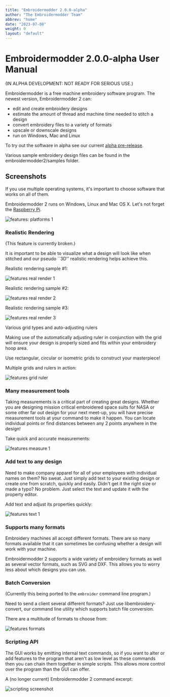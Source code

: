 ```yaml
---
title: "Embroidermodder 2.0.0-alpha"
author: "The Embroidermodder Team"
abbrev: "home"
date: "2023-07-08"
weight: 0
layout: "default"
---
```


# Embroidermodder 2.0.0-alpha User Manual

(IN ALPHA DEVELOPMENT: NOT READY FOR SERIOUS USE.)

Embroidermodder is a free machine embroidery software program.
The newest version, Embroidermodder 2 can:

- edit and create embroidery designs
- estimate the amount of thread and machine time needed to stitch a design
- convert embroidery files to a variety of formats
- upscale or downscale designs
- run on Windows, Mac and Linux

To try out the software in alpha see our current
[alpha pre-release](https://github.com/Embroidermodder/Embroidermodder/releases).

Various sample embroidery design files can be found in
the embroidermodder2/samples folder.

## Screenshots

If you use multiple operating systems, it's important to choose software that works on all of them.

Embroidermodder 2 runs on Windows, Linux and Mac OS X. Let's not forget the [Raspberry
Pi](http://www.raspberrypi.org).

![features: platforms 1](images/features-platforms-1.png)

### Realistic Rendering

(This feature is currently broken.)

It is important to be able to visualize what a design will look like when stitched and our
pseudo ``3D'' realistic rendering helps achieve this.

Realistic rendering sample \#1:

![features real render 1](images/features-realrender-1.png)

Realistic rendering sample \#2:

![features real render 2](images/features-realrender-2.png)

Realistic rendering sample \#3:

![features real render 3](images/features-realrender-3.png)

Various grid types and auto-adjusting rulers

Making use of the automatically adjusting ruler in conjunction with the grid will ensure your
design is properly sized and fits within your embroidery hoop area.

Use rectangular, circular or isometric grids to construct your masterpiece!

Multiple grids and rulers in action:

![features grid ruler](images/features-grid-ruler-1.png)

### Many measurement tools

Taking measurements is a critical part of creating great designs. Whether you are designing
mission critical embroidered space suits for NASA or some other far out design for your next
meet-up, you will have precise measurement tools at your command to make it happen. You can
locate individual points or find distances between any 2 points anywhere in the design!

Take quick and accurate measurements:

![features measure 1](images/features-measure-1.png)

### Add text to any design

Need to make company apparel for all of your employees with individual names on them? No sweat.
Just simply add text to your existing design or create one from scratch, quickly and easily.
Didn't get it the right size or made a typo? No problem. Just select the text and update it
with the property editor.

Add text and adjust its properties quickly:

![features text 1](images/features-text-1.png)

### Supports many formats

Embroidery machines all accept different formats. There are so many formats available that it
can sometimes be confusing whether a design will work with your machine.

Embroidermodder 2 supports a wide variety of embroidery formats as well as several vector
formats, such as SVG and DXF. This allows you to worry less about which designs you can use.

### Batch Conversion

(Currently this being ported to the `embroider` command line program.)

Need to send a client several different formats? Just use libembroidery-convert, our command
line utility which supports batch file conversion.

There are a multitude of formats to choose from:

![features formats](images/features-formats-1.png)

### Scripting API

The GUI works by emitting internal text commands, so if you want to alter
or add features to the program that aren't as low level as these commands then you
can chain them together in simple scripts. This allows more control over the program than
the GUI can offer.

A (no longer current) Embroidermodder 2 command excerpt:

![scripting screenshot](images/features-scripting-1.png)
